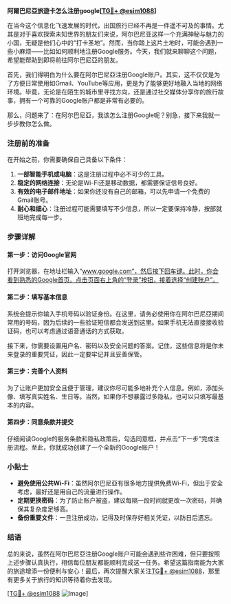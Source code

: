 **阿爾巴尼亞旅遊卡怎么注册google[[TG💪+ @esim1088](https://t.me/s/esim1088)]**

在当今这个信息化飞速发展的时代，出国旅行已经不再是一件遥不可及的事情。尤其是对于喜欢探索未知世界的朋友们来说，阿尔巴尼亚这样一个充满神秘与魅力的小国，无疑是他们心中的“打卡圣地”。然而，当你踏上这片土地时，可能会遇到一些小麻烦——比如如何顺利地注册Google服务。今天，我们就来聊聊这个问题，希望能帮助到即将前往阿尔巴尼亞的朋友。

首先，我们得明白为什么要在阿尔巴尼亞注册Google账户。其实，这不仅仅是为了方便日常使用如Gmail、YouTube等应用，更是为了能够更好地融入当地的网络环境。毕竟，无论是在陌生的城市里寻找方向，还是通过社交媒体分享你的旅行故事，拥有一个可靠的Google账户都是非常有必要的。

那么，问题来了：在阿尔巴尼亞，我该怎么注册Google呢？别急，接下来我就一步步教你怎么做。

### 注册前的准备

在开始之前，你需要确保自己具备以下条件：
1. **一部智能手机或电脑**：这是注册过程中必不可少的工具。
2. **稳定的网络连接**：无论是Wi-Fi还是移动数据，都需要保证信号良好。
3. **有效的电子邮件地址**：如果你还没有自己的邮箱，可以先申请一个免费的Gmail账号。
4. **耐心和细心**：注册过程可能需要填写不少信息，所以一定要保持冷静，按部就班地完成每一步。

### 步骤详解

#### 第一步：访问Google官网

打开浏览器，在地址栏输入“www.google.com”，然后按下回车键。此时，你会看到熟悉的Google首页。点击页面右上角的“登录”按钮，接着选择“创建账户”。

#### 第二步：填写基本信息

系统会提示你输入手机号码以验证身份。在这里，请务必使用你在阿尔巴尼亞期间常用的号码，因为后续的一些验证短信都会发送到这里。如果手机无法直接接收验证码，也可以考虑通过语音通话的方式获取。

接下来，你需要设置用户名、密码以及安全问题的答案。记住，这些信息将是你未来登录的重要凭证，因此一定要牢记并且妥善保管。

#### 第三步：完善个人资料

为了让账户更加安全且便于管理，建议你尽可能多地补充个人信息。例如，添加头像、填写真实姓名、生日等。当然，如果你不想暴露过多隐私，也可以只填写最基本的内容。

#### 第四步：同意条款并提交

仔细阅读Google的服务条款和隐私政策后，勾选同意框，并点击“下一步”完成注册流程。至此，你就成功创建了一个全新的Google账户！

### 小贴士

- **避免使用公共Wi-Fi**：虽然阿尔巴尼亞有很多地方提供免费Wi-Fi，但出于安全考虑，最好还是用自己的流量进行操作。
- **定期更换密码**：为了防止账户被盗，建议每隔一段时间就更改一次密码，并确保其复杂度足够高。
- **备份重要文件**：一旦注册成功，记得及时保存好相关凭证，以防日后遗忘。

### 结语

总的来说，虽然在阿尔巴尼亞注册Google账户可能会遇到些许困难，但只要按照上述步骤认真执行，相信每位朋友都能顺利完成这一任务。希望这篇指南能为大家的旅途增添一份便利与安心！最后，再次提醒大家关注[TG💪+ @esim1088](https://t.me/s/esim1088)，那里有更多关于旅行的知识等待着你去发现。

[[TG💪+ @esim1088](https://t.me/s/esim1088) ![Image](https://i.postimg.cc/4NQfJmqS/Snipaste-2025-05-13-00-14-12.png)]